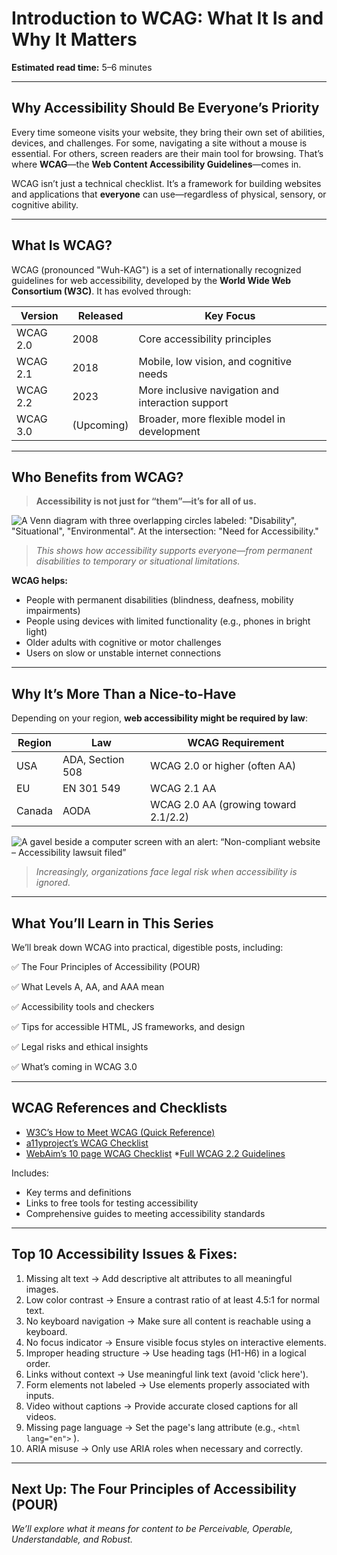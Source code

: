 
<!--
title: Introduction to WCAG - What It Is and Why It Matters
description: Learn what WCAG is, why web accessibility matters, and how it impacts users, laws, and inclusive design practices. Start building accessible websites today.
keywords: what is wcag, web accessibility introduction, wcag 2.2 explained, accessibility guidelines website, digital inclusion, wcag vs ada, accessible design principles, website accessibility laws
date: 2025-05-29
series: Making the Web Accessible for All
image: introduction-to-wcag.png
imageAlt:Dark blue text on yellow background saying, Introduction to WCAG, What it is and Why it Matters
--->

# **Introduction to WCAG: What It Is and Why It Matters**

**Estimated read time:** 5–6 minutes

---

## **Why Accessibility Should Be Everyone’s Priority**

Every time someone visits your website, they bring their own set of abilities, devices, and challenges. For some, navigating a site without a mouse is essential. For others, screen readers are their main tool for browsing. That’s where **WCAG**—the **Web Content Accessibility Guidelines**—comes in.

WCAG isn’t just a technical checklist. It’s a framework for building websites and applications that **everyone** can use—regardless of physical, sensory, or cognitive ability.

---

## **What Is WCAG?**

WCAG (pronounced "Wuh-KAG") is a set of internationally recognized guidelines for web accessibility, developed by the **World Wide Web Consortium (W3C)**. It has evolved through:

| Version  | Released   | Key Focus                                         |
| -------- | ---------- | ------------------------------------------------- |
| WCAG 2.0 | 2008       | Core accessibility principles                     |
| WCAG 2.1 | 2018       | Mobile, low vision, and cognitive needs           |
| WCAG 2.2 | 2023       | More inclusive navigation and interaction support |
| WCAG 3.0 | (Upcoming) | Broader, more flexible model in development       |

---

## **Who Benefits from WCAG?**

> **Accessibility is not just for “them”—it’s for all of us.**

![A Venn diagram with three overlapping circles labeled: "Disability", "Situational", "Environmental". At the intersection: "Need for Accessibility."](/assets/images/venn-diagram-accessibility.png)
> *This shows how accessibility supports everyone—from permanent disabilities to temporary or situational limitations.*

**WCAG helps:**

* People with permanent disabilities (blindness, deafness, mobility impairments)
* People using devices with limited functionality (e.g., phones in bright light)
* Older adults with cognitive or motor challenges
* Users on slow or unstable internet connections

---

## **Why It’s More Than a Nice-to-Have**

Depending on your region, **web accessibility might be required by law**:

| Region | Law              | WCAG Requirement                     |
| ------ | ---------------- | ------------------------------------ |
| USA    | ADA, Section 508 | WCAG 2.0 or higher (often AA)        |
| EU     | EN 301 549       | WCAG 2.1 AA                          |
| Canada | AODA             | WCAG 2.0 AA (growing toward 2.1/2.2) |

![A gavel beside a computer screen with an alert: “Non-compliant website – Accessibility lawsuit filed”](/assets/images/gavel-warning.jpg)
> *Increasingly, organizations face legal risk when accessibility is ignored.*

---

## **What You’ll Learn in This Series**

We’ll break down WCAG into practical, digestible posts, including:

✅ The Four Principles of Accessibility (POUR)

✅ What Levels A, AA, and AAA mean

✅ Accessibility tools and checkers

✅ Tips for accessible HTML, JS frameworks, and design

✅ Legal risks and ethical insights

✅ What’s coming in WCAG 3.0

---

## **WCAG References and Checklists**

* [W3C’s How to Meet WCAG (Quick Reference)](https://www.w3.org/WAI/WCAG22/quickref/)
* [a11yproject’s WCAG Checklist](https://www.a11yproject.com/checklist/)
* [WebAim’s 10 page WCAG Checklist](https://webaim.org/standards/wcag/WCAG2Checklist.pdf)
*[Full WCAG 2.2 Guidelines](https://www.w3.org/TR/WCAG22/)

Includes:

* Key terms and definitions
* Links to free tools for testing accessibility
* Comprehensive guides to meeting accessibility standards

---

## **Top 10 Accessibility Issues & Fixes:**

1. Missing alt text -> Add descriptive alt attributes to all meaningful images.
2. Low color contrast -> Ensure a contrast ratio of at least 4.5:1 for normal text.
3. No keyboard navigation -> Make sure all content is reachable using a keyboard.
4. No focus indicator -> Ensure visible focus styles on interactive elements.
5. Improper heading structure -> Use heading tags (H1-H6) in a logical order.
6. Links without context -> Use meaningful link text (avoid 'click here').
7. Form elements not labeled -> Use elements properly associated with inputs.
8. Video without captions -> Provide accurate closed captions for all videos.
9. Missing page language -> Set the page's lang attribute (e.g., `<html lang="en">` ).
10. ARIA misuse -> Only use ARIA roles when necessary and correctly.

---

## **Next Up: The Four Principles of Accessibility (POUR)**

*We’ll explore what it means for content to be Perceivable, Operable, Understandable, and Robust.*
